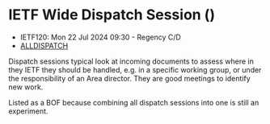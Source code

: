 # IETF Wide Dispatch Session () 
* <IETFschedule>IETF120: Mon 22 Jul 2024 09:30 - Regency C/D</IETFschedule>
* [ALLDISPATCH](https://datatracker.ietf.org/group/alldispatch/about/)

Dispatch sessions typical look at incoming documents to assess where in they IETF they should be handled, e.g. in a specific working group, or under the responsibility of an Area director. They are good meetings to identify new work.
 
Listed as a BOF because combining all dispatch sessions into one is still an experiment.